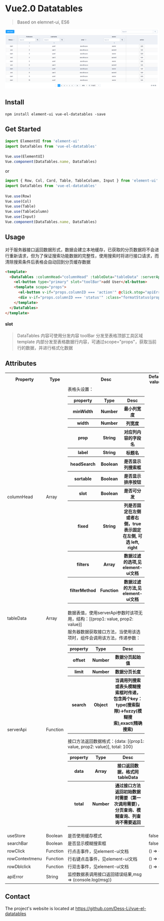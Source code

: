 # Vue2.0 Datatables
>Based on elemnet-ui, ES6

![preview](https://raw.githubusercontent.com/Dess-Li/vue-el-datatables/master/assets/demo.png)

## Install
```
npm install element-ui vue-el-datatables -save
```
## Get Started
```js
import ElementUI from 'element-ui'
import DataTables from 'vue-el-datatables'

Vue.use(ElementUI)
Vue.component(DataTables.name, DataTables)
```

or

```js
import { Row, Col, Card, Table, TableColumn, Input } from 'element-ui'
import DataTables from 'vue-el-datatables'

Vue.use(Row)
Vue.use(Col)
Vue.use(Table)
Vue.use(TableColumn)
Vue.use(Input)
Vue.component(DataTables.name, DataTables)
```

## Usage
对于服务器接口返回数据形式，数据会建立本地缓存，已获取的分页数据将不会进行重新请求，但为了保证搜索功能数据的完整性，使用搜索时将进行接口请求，而清除搜索条件后表格会自动回到分页缓存数据

```html
<template>
  <DataTables :columnHead="columnHead" :tableData="tableData" :serverApi="serverApi" :searchBar="true" @apiError="apiError">
    <el-button type="primary" slot="toolBar">add User</el-button>
    <template scope="props">
      <el-button v-if="props.columnID === 'action'" @click.stop="apiError(props.ev.row.id)">Edit</el-button>
      <div v-if="props.columnID === 'status'" :class="formatStatus(props.ev.row.status)[0]">{{formatStatus(props.ev.row.status)[1]}}</div>
    </template>
  </DataTables>
</template>
```
#### slot
>DataTables 内容可使用分发内容
>toolBar 分发至表格顶部工具区域
>template 内部分发至表格数据行内容，可通过scope="props"，获取当前行的数据，并进行格式化数据


## Attributes
<table>
  <tr>
    <th>Property</th>
    <th>Type</th>
    <th>Desc</th>
    <th>Default values</th>
  </tr>
  <tr>
    <td>columnHead</td>
    <td>Array</td>
    <td>
    	表格头设置：
    	<table>
    	 <tr>
    	 	<th>property</th>
    	 	<th>Type</th>
    	 	<th>Desc</th>
    	 </tr>
    	 <tr>
    	 	<th>minWidth</th>
    	 	<th>Number</th>
    	 	<th>最小列宽度</th>
    	 </tr>
    	 <tr>
    	 	<th>width</th>
    	 	<th>Number</th>
    	 	<th>列宽度</th>
    	 </tr>
    	 <tr>
    	 	<th>prop</th>
    	 	<th>String</th>
    	 	<th>对应列内容的字段名</th>
    	 </tr>
    	 <tr>
    	 	<th>label</th>
    	 	<th>String</th>
    	 	<th>标题名</th>
    	 </tr>
    	 <tr>
    	 	<th>headSearch</th>
    	 	<th>Boolean</th>
    	 	<th>是否显示列搜索框</th>
    	 </tr>
    	 <tr>
    	 	<th>sortable</th>
    	 	<th>Boolean</th>
    	 	<th>是否显示排序按钮</th>
    	 </tr>
    	 <tr>
    	 	<th>slot</th>
    	 	<th>Boolean</th>
    	 	<th>是否可分发</th>
    	 </tr>
    	 <tr>
    	 	<th>fixed</th>
    	 	<th>String</th>
    	 	<th>列是否固定在左侧或者右侧，true 表示固定在左侧, 可选 left, right</th>
    	 </tr>
    	 <tr>
    	 	<th>filters</th>
    	 	<th>Array</th>
    	 	<th>数据过滤的选项,见element-ui文档</th>
    	 </tr>
    	 <tr>
    	 	<th>filterMethod</th>
    	 	<th>Function</th>
    	 	<th>数据过滤的方法,见element-ui文档</th>
    	 </tr>
    	</table>
    </td>
    <td></td>
  </tr>
  <tr>
    <td>tableData</td>
    <td>Array</td>
    <td>数据表值，使用serverApi参数时该项无用，结构：[{prop1: value, prop2: value}]</td>
    <td></td>
  </tr>
  <tr>
    <td>serverApi</td>
    <td>Function</td>
    <td>服务器数据获取接口方法，当使用该选项时，组件会调用该方法，传递参数：
    <table>
    	<tr>
    	 	<th>property</th>
    	 	<th>Type</th>
    	 	<th>Desc</th>
    	 </tr>
    	 <tr>
    	 	<th>offset</th>
    	 	<th>Number</th>
    	 	<th>数据分页起始值</th>
    	 </tr>
    	 <tr>
    	 	<th>limit</th>
    	 	<th>Number</th>
    	 	<th>数据分页长度</th>
    	 </tr>
    	 <tr>
    	 	<th>search</th>
    	 	<th>Object</th>
    	 	<th>当调用列搜索或表头模糊搜索框时传递，包含两个key：type(搜索裂隙)->fuzzy(模糊搜索),exact(精确搜索)</th>
    	 </tr>
    </table>
    接口方法返回数据格式：{data: [{prop1: value, prop2: value}], total: 100}
    <table>
    	<tr>
    	 	<th>property</th>
    	 	<th>Type</th>
    	 	<th>Desc</th>
    	 </tr>
    	 <tr>
    	 	<th>data</th>
    	 	<th>Array</th>
    	 	<th>接口返回数据，格式同tableData</th>
    	 </tr>
    	 <tr>
    	 	<th>total</th>
    	 	<th>Number</th>
    	 	<th>通过接口方法返回初始数据时需要（第一次调用需要），分页查询、模糊查询、列查询不需要返回</th>
    	 </tr>
    </table>
    </td>
    <td></td>
  </tr>
  <tr>
    <td>useStore</td>
    <td>Boolean</td>
    <td>是否使用缓存模式</td>
    <td>false</td>
  </tr>
  <tr>
    <td>searchBar</td>
    <td>Boolean</td>
    <td>是否显示模糊搜索框</td>
    <td>false</td>
  </tr>
  <tr>
    <td>rowClick</td>
    <td>Function</td>
    <td>行点击事件，见element-ui文档</td>
    <td>() => {}</td>
  </tr>
  <tr>
    <td>rowContextmenu</td>
    <td>Function</td>
    <td>行右键点击事件，见element-ui文档</td>
    <td>() => {}</td>
  </tr>
  <tr>
    <td>rowDblclick</td>
    <td>Function</td>
    <td>行双击事件，见element-ui文档</td>
    <td>() => {}</td>
  </tr>
  <tr>
    <td>apiError</td>
    <td>String</td>
    <td>监控数据表调用接口返回错误结果,msg => {console.log(msg)}</td>
    <td></td>
  </tr>
</table>

## Contact
The project's website is located at https://github.com/Dess-Li/vue-el-datatables


